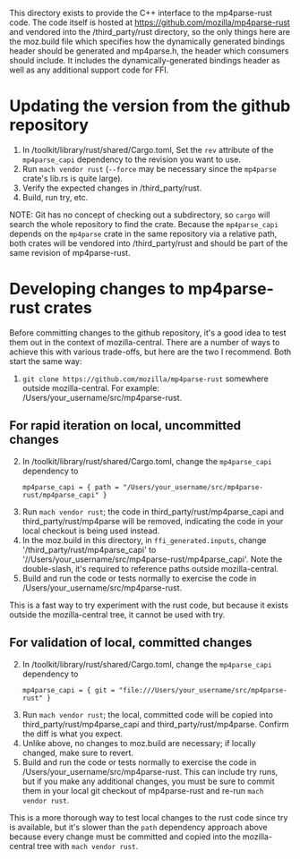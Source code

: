 This directory exists to provide the C++ interface to the mp4parse-rust code.
The code itself is hosted at https://github.com/mozilla/mp4parse-rust and
vendored into the /third_party/rust directory, so the only things here are the
moz.build file which specifies how the dynamically generated bindings header
should be generated and mp4parse.h, the header which consumers should include.
It includes the dynamically-generated bindings header as well as any
additional support code for FFI.

# Updating the version from the github repository

1. In /toolkit/library/rust/shared/Cargo.toml, Set the `rev` attribute of the
   `mp4parse_capi` dependency to the revision you want to use.
2. Run `mach vendor rust` (`--force` may be necessary since the `mp4parse`
   crate's lib.rs is quite large).
3. Verify the expected changes in /third_party/rust.
4. Build, run try, etc.

NOTE: Git has no concept of checking out a subdirectory, so `cargo` will
search the whole repository to find the crate. Because the `mp4parse_capi`
depends on the `mp4parse` crate in the same repository via a relative path,
both crates will be vendored into /third_party/rust and should be part of the
same revision of mp4parse-rust.

# Developing changes to mp4parse-rust crates

Before committing changes to the github repository, it's a good idea to test
them out in the context of mozilla-central. There are a number of ways to
achieve this with various trade-offs, but here are the two I recommend. Both
start the same way:

1. `git clone https://github.com/mozilla/mp4parse-rust` somewhere outside
   mozilla-central. For example: /Users/your_username/src/mp4parse-rust.

## For rapid iteration on local, uncommitted changes

2. In /toolkit/library/rust/shared/Cargo.toml, change the `mp4parse_capi`
   dependency to
   ```
   mp4parse_capi = { path = "/Users/your_username/src/mp4parse-rust/mp4parse_capi" }
   ```
3. Run `mach vendor rust`; the code in third_party/rust/mp4parse_capi and
   third_party/rust/mp4parse will be removed, indicating the code in your
   local checkout is being used instead.
4. In the moz.build in this directory, in `ffi_generated.inputs`, change
   '/third_party/rust/mp4parse_capi' to
   '//Users/your_username/src/mp4parse-rust/mp4parse_capi'. Note the
   double-slash, it's required to reference paths outside mozilla-central.
5. Build and run the code or tests normally to exercise the code in
   /Users/your_username/src/mp4parse-rust.

This is a fast way to try experiment with the rust code, but because it exists
outside the mozilla-central tree, it cannot be used with try.

## For validation of local, committed changes

2. In /toolkit/library/rust/shared/Cargo.toml, change the `mp4parse_capi`
   dependency to
   ```
   mp4parse_capi = { git = "file:///Users/your_username/src/mp4parse-rust" }
   ```
3. Run `mach vendor rust`; the local, committed code will be copied into
   third_party/rust/mp4parse_capi and third_party/rust/mp4parse. Confirm the
   diff is what you expect.
4. Unlike above, no changes to moz.build are necessary; if locally changed,
   make sure to revert.
5. Build and run the code or tests normally to exercise the code in
   /Users/your_username/src/mp4parse-rust. This can include try runs, but if
   you make any additional changes, you must be sure to commit them in your
   local git checkout of mp4parse-rust and re-run `mach vendor rust`.

This is a more thorough way to test local changes to the rust code since try
is available, but it's slower than the `path` dependency approach above
because every change must be committed and copied into the mozilla-central
tree with `mach vendor rust`.
